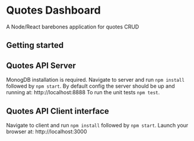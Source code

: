 # Quotes Dashboard
A Node/React barebones application for quotes CRUD

## Getting started

## Quotes API Server
MonogDB installation is required.
Navigate to server and run `npm install` followed by `npm start`.
By default config the server should be up and running at: http://localhost:8888
To run the unit tests `npm test`.

## Quotes API Client interface
Navigate to client and run `npm install` followed by `npm start`.
Launch your browser at: http://localhost:3000

